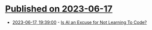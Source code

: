 # [Published on 2023-06-17](index.md)

* [2023-06-17, 19:39:00](https://developers.slashdot.org/story/23/06/17/1934235/is-ai-an-excuse-for-not-learning-to-code?utm_source=rss1.0mainlinkanon&utm_medium=feed) - [Is AI an Excuse for Not Learning To Code?](https://developers.slashdot.org/story/23/06/17/1934235/is-ai-an-excuse-for-not-learning-to-code?utm_source=rss1.0mainlinkanon&utm_medium=feed)
